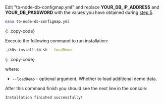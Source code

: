 Edit "tb-node-db-configmap.yml" and replace **YOUR_DB_IP_ADDRESS** and **YOUR_DB_PASSWORD** with the values you have obtained during [step 5](#step-5-provision-google-cloud-sql-postgresql-instance).

```bash
nano tb-node-db-configmap.yml
```
{: .copy-code}

Execute the following command to run installation:

```bash
./k8s-install-tb.sh --loadDemo
```
{: .copy-code}

where:

- `--loadDemo` - optional argument. Whether to load additional demo data.

After this command finish you should see the next line in the console:

```
Installation finished successfully!
```

